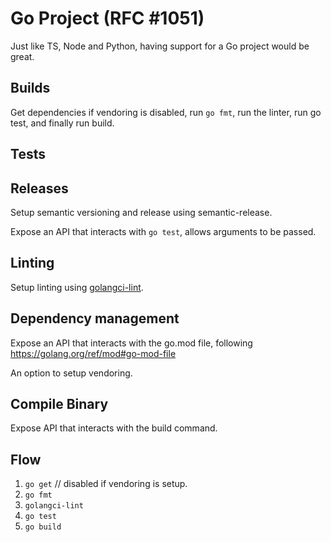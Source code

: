 # Go Project (RFC #1051)

Just like TS, Node and Python, having support for a Go project would be great.

## Builds

Get dependencies if vendoring is disabled, run `go fmt`, run the linter, run go test, and finally run build.

## Tests


## Releases

Setup semantic versioning and release using semantic-release.

Expose an API that interacts with `go test`, allows arguments to be passed.

## Linting

Setup linting using [golangci-lint](https://github.com/golangci/golangci-lint).

## Dependency management

Expose an API that interacts with the go.mod file, following https://golang.org/ref/mod#go-mod-file

An option to setup vendoring.

## Compile Binary

Expose API that interacts with the build command.

## Flow

1. `go get` // disabled if vendoring is setup.
2. `go fmt`
3. `golangci-lint` 
4. `go test`
5. `go build`